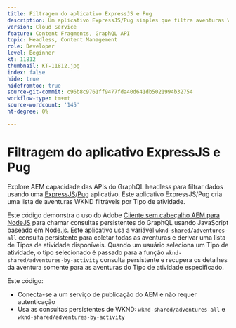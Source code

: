 ```yaml
---
title: Filtragem do aplicativo ExpressJS e Pug
description: Um aplicativo ExpressJS/Pug simples que filtra aventuras WKND modeladas com Fragmentos de conteúdo.
version: Cloud Service
feature: Content Fragments, GraphQL API
topic: Headless, Content Management
role: Developer
level: Beginner
kt: 11812
thumbnail: KT-11812.jpg
index: false
hide: true
hidefromtoc: true
source-git-commit: c96b8c9761ff9477fda40d641db5021994b32754
workflow-type: tm+mt
source-wordcount: '145'
ht-degree: 0%

---
```



# Filtragem do aplicativo ExpressJS e Pug

Explore AEM capacidade das APIs do GraphQL headless para filtrar dados usando uma [ExpressJS](https://expressjs.com/)/[Pug](https://pugjs.org/) aplicativo. Este aplicativo ExpressJS/Pug cria uma lista de aventuras WKND filtráveis por Tipo de atividade.

Este código demonstra o uso do Adobe [Cliente sem cabeçalho AEM para NodeJS](https://github.com/adobe/aem-headless-client-nodejs#aem-headless-client-for-nodejs) para chamar consultas persistentes do GraphQL usando JavaScript baseado em Node.js. Este aplicativo usa a variável `wknd-shared/adventures-all` consulta persistente para coletar todas as aventuras e derivar uma lista de Tipos de atividade disponíveis. Quando um usuário seleciona um Tipo de atividade, o tipo selecionado é passado para a função `wknd-shared/adventures-by-activity` consulta persistente e recupera os detalhes da aventura somente para as aventuras do Tipo de atividade especificado.

Este código:

+ Conecta-se a um serviço de publicação do AEM e não requer autenticação
+ Usa as consultas persistentes de WKND: `wknd-shared/adventures-all` e `wknd-shared/adventures-by-activity`
